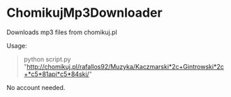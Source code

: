 # ChomikujMp3Downloader
Downloads mp3 files from chomikuj.pl

Usage:
> python script.py "http://chomikuj.pl/rafallos92/Muzyka/Kaczmarski*2c+Gintrowski*2c+*c5*81api*c5*84ski/"

No account needed.
